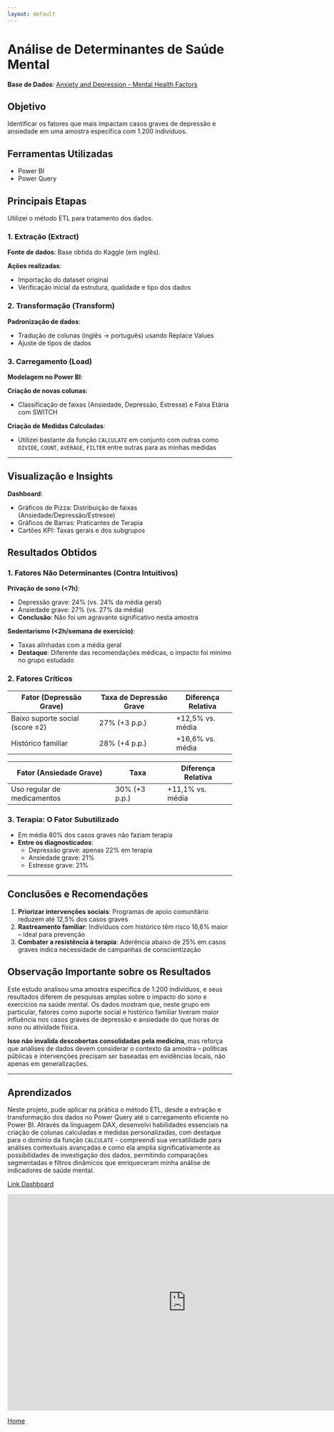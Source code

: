 ```yaml
---
layout: default
---
```


# Análise de Determinantes de Saúde Mental  
**Base de Dados**: [Anxiety and Depression - Mental Health Factors](https://www.kaggle.com/datasets/ak0212/anxiety-and-depression-mental-health-factors)  

## Objetivo  
Identificar os fatores que mais impactam casos graves de depressão e ansiedade em uma amostra específica com 1.200 indivíduos.  

## Ferramentas Utilizadas  
- Power BI  
- Power Query  

## Principais Etapas  
Utilizei o método ETL para tratamento dos dados.  

### 1. Extração (Extract)  
**Fonte de dados**: Base obtida do Kaggle (em inglês).  

**Ações realizadas**:  
- Importação do dataset original  
- Verificação inicial da estrutura, qualidade e tipo dos dados  

### 2. Transformação (Transform)  
**Padronização de dados**:  
- Tradução de colunas (inglês → português) usando Replace Values  
- Ajuste de tipos de dados  

### 3. Carregamento (Load)  
**Modelagem no Power BI**:  

**Criação de novas colunas**:  
- Classificação de faixas (Ansiedade, Depressão, Estresse) e Faixa Etária com SWITCH  

**Criação de Medidas Calculadas**:  
- Utilizei bastante da função `CALCULATE` em conjunto com outras como `DIVIDE`, `COUNT`, `AVERAGE`, `FILTER` entre outras para as minhas medidas  

---

## Visualização e Insights  
**Dashboard**:  
- Gráficos de Pizza: Distribuição de faixas (Ansiedade/Depressão/Estresse)  
- Gráficos de Barras: Praticantes de Terapia  
- Cartões KPI: Taxas gerais e dos subgrupos  

## Resultados Obtidos  

### 1. Fatores Não Determinantes (Contra Intuitivos)  
**Privação de sono (<7h)**:  
- Depressão grave: 24% (vs. 24% da média geral)  
- Ansiedade grave: 27% (vs. 27% da média)  
- **Conclusão**: Não foi um agravante significativo nesta amostra  

**Sedentarismo (<2h/semana de exercício)**:  
- Taxas alinhadas com a média geral  
- **Destaque**: Diferente das recomendações médicas, o impacto foi mínimo no grupo estudado  

### 2. Fatores Críticos  

| Fator (Depressão Grave)       | Taxa de Depressão Grave | Diferença Relativa |
|-------------------------------|-------------------------|--------------------|
| Baixo suporte social (score ≤2)| 27% (+3 p.p.)           | +12,5% vs. média   |
| Histórico familiar             | 28% (+4 p.p.)           | +16,6% vs. média   |

| Fator (Ansiedade Grave)        | Taxa                   | Diferença Relativa |
|--------------------------------|------------------------|--------------------|
| Uso regular de medicamentos    | 30% (+3 p.p.)          | +11,1% vs. média   |

### 3. Terapia: O Fator Subutilizado  
- Em média 80% dos casos graves não faziam terapia  
- **Entre os diagnosticados**:  
  - Depressão grave: apenas 22% em terapia  
  - Ansiedade grave: 21%  
  - Estresse grave: 21%  

---

## Conclusões e Recomendações  
1. **Priorizar intervenções sociais**: Programas de apoio comunitário reduzem até 12,5% dos casos graves  
2. **Rastreamento familiar**: Indivíduos com histórico têm risco 16,6% maior – ideal para prevenção  
3. **Combater a resistência à terapia**: Aderência abaixo de 25% em casos graves indica necessidade de campanhas de conscientização  

## Observação Importante sobre os Resultados  
Este estudo analisou uma amostra específica de 1.200 indivíduos, e seus resultados diferem de pesquisas amplas sobre o impacto do sono e exercícios na saúde mental. Os dados mostram que, neste grupo em particular, fatores como suporte social e histórico familiar tiveram maior influência nos casos graves de depressão e ansiedade do que horas de sono ou atividade física.  

**Isso não invalida descobertas consolidadas pela medicina**, mas reforça que análises de dados devem considerar o contexto da amostra – políticas públicas e intervenções precisam ser baseadas em evidências locais, não apenas em generalizações.  

---

## Aprendizados  
Neste projeto, pude aplicar na prática o método ETL, desde a extração e transformação dos dados no Power Query até o carregamento eficiente no Power BI. Através da linguagem DAX, desenvolvi habilidades essenciais na criação de colunas calculadas e medidas personalizadas, com destaque para o domínio da função `CALCULATE` - compreendi sua versatilidade para análises contextuais avançadas e como ela amplia significativamente as possibilidades de investigação dos dados, permitindo comparações segmentadas e filtros dinâmicos que enriqueceram minha análise de indicadores de saúde mental.

[Link Dashboard](https://app.powerbi.com/view?r=eyJrIjoiNzA3NWY1OTgtNDQ1MC00ZGNlLTlkM2QtNzgwMDllZGQwNGZmIiwidCI6Ijc0NDY5NmNmLTYxMzYtNDYzOS04MTExLWY3NTUwN2I5ZmY2ZCJ9)


<iframe title="mental_health_study" width="800" height="486" src="https://app.powerbi.com/view?r=eyJrIjoiNzA3NWY1OTgtNDQ1MC00ZGNlLTlkM2QtNzgwMDllZGQwNGZmIiwidCI6Ijc0NDY5NmNmLTYxMzYtNDYzOS04MTExLWY3NTUwN2I5ZmY2ZCJ9" frameborder="0" allowFullScreen="true"></iframe>


[Home](./)
